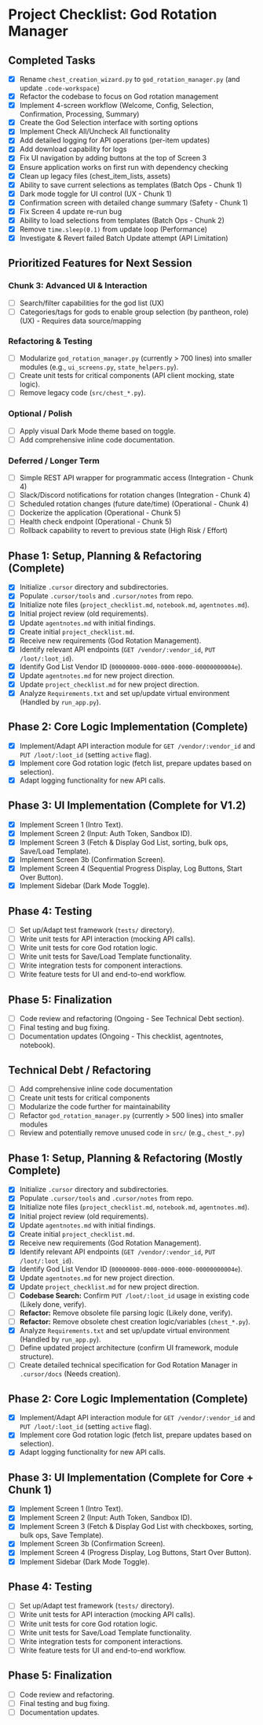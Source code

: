 # Project Checklist: God Rotation Manager

## Completed Tasks
- [x] Rename `chest_creation_wizard.py` to `god_rotation_manager.py` (and update `.code-workspace`)
- [x] Refactor the codebase to focus on God rotation management
- [x] Implement 4-screen workflow (Welcome, Config, Selection, Confirmation, Processing, Summary)
- [x] Create the God Selection interface with sorting options
- [x] Implement Check All/Uncheck All functionality
- [x] Add detailed logging for API operations (per-item updates)
- [x] Add download capability for logs
- [x] Fix UI navigation by adding buttons at the top of Screen 3
- [x] Ensure application works on first run with dependency checking
- [x] Clean up legacy files (chest_item_lists, assets)
- [x] Ability to save current selections as templates (Batch Ops - Chunk 1)
- [x] Dark mode toggle for UI control (UX - Chunk 1)
- [x] Confirmation screen with detailed change summary (Safety - Chunk 1)
- [x] Fix Screen 4 update re-run bug
- [x] Ability to load selections from templates (Batch Ops - Chunk 2)
- [x] Remove `time.sleep(0.1)` from update loop (Performance)
- [x] Investigate & Revert failed Batch Update attempt (API Limitation)

## Prioritized Features for Next Session

### Chunk 3: Advanced UI & Interaction
- [ ] Search/filter capabilities for the god list (UX)
- [ ] Categories/tags for gods to enable group selection (by pantheon, role) (UX) - Requires data source/mapping

### Refactoring & Testing
- [ ] Modularize `god_rotation_manager.py` (currently > 700 lines) into smaller modules (e.g., `ui_screens.py`, `state_helpers.py`).
- [ ] Create unit tests for critical components (API client mocking, state logic).
- [ ] Remove legacy code (`src/chest_*.py`).

### Optional / Polish
- [ ] Apply visual Dark Mode theme based on toggle.
- [ ] Add comprehensive inline code documentation.

### Deferred / Longer Term
- [ ] Simple REST API wrapper for programmatic access (Integration - Chunk 4)
- [ ] Slack/Discord notifications for rotation changes (Integration - Chunk 4)
- [ ] Scheduled rotation changes (future date/time) (Operational - Chunk 4)
- [ ] Dockerize the application (Operational - Chunk 5)
- [ ] Health check endpoint (Operational - Chunk 5)
- [ ] Rollback capability to revert to previous state (High Risk / Effort)

## Phase 1: Setup, Planning & Refactoring (Complete)
- [x] Initialize `.cursor` directory and subdirectories.
- [x] Populate `.cursor/tools` and `.cursor/notes` from repo.
- [x] Initialize note files (`project_checklist.md`, `notebook.md`, `agentnotes.md`).
- [x] Initial project review (old requirements).
- [x] Update `agentnotes.md` with initial findings.
- [x] Create initial `project_checklist.md`.
- [x] Receive new requirements (God Rotation Management).
- [x] Identify relevant API endpoints (`GET /vendor/:vendor_id`, `PUT /loot/:loot_id`).
- [x] Identify God List Vendor ID (`00000000-0000-0000-0000-00000000004e`).
- [x] Update `agentnotes.md` for new project direction.
- [x] Update `project_checklist.md` for new project direction.
- [x] Analyze `Requirements.txt` and set up/update virtual environment (Handled by `run_app.py`).

## Phase 2: Core Logic Implementation (Complete)
- [x] Implement/Adapt API interaction module for `GET /vendor/:vendor_id` and `PUT /loot/:loot_id` (setting `active` flag).
- [x] Implement core God rotation logic (fetch list, prepare updates based on selection).
- [x] Adapt logging functionality for new API calls.

## Phase 3: UI Implementation (Complete for V1.2)
- [x] Implement Screen 1 (Intro Text).
- [x] Implement Screen 2 (Input: Auth Token, Sandbox ID).
- [x] Implement Screen 3 (Fetch & Display God List, sorting, bulk ops, Save/Load Template).
- [x] Implement Screen 3b (Confirmation Screen).
- [x] Implement Screen 4 (Sequential Progress Display, Log Buttons, Start Over Button).
- [x] Implement Sidebar (Dark Mode Toggle).

## Phase 4: Testing
- [ ] Set up/Adapt test framework (`tests/` directory).
- [ ] Write unit tests for API interaction (mocking API calls).
- [ ] Write unit tests for core God rotation logic.
- [ ] Write unit tests for Save/Load Template functionality.
- [ ] Write integration tests for component interactions.
- [ ] Write feature tests for UI and end-to-end workflow.

## Phase 5: Finalization
- [ ] Code review and refactoring (Ongoing - See Technical Debt section).
- [ ] Final testing and bug fixing.
- [ ] Documentation updates (Ongoing - This checklist, agentnotes, notebook).

## Technical Debt / Refactoring
- [ ] Add comprehensive inline code documentation
- [ ] Create unit tests for critical components
- [ ] Modularize the code further for maintainability
- [ ] Refactor `god_rotation_manager.py` (currently > 500 lines) into smaller modules
- [ ] Review and potentially remove unused code in `src/` (e.g., `chest_*.py`)

## Phase 1: Setup, Planning & Refactoring (Mostly Complete)
- [x] Initialize `.cursor` directory and subdirectories.
- [x] Populate `.cursor/tools` and `.cursor/notes` from repo.
- [x] Initialize note files (`project_checklist.md`, `notebook.md`, `agentnotes.md`).
- [x] Initial project review (old requirements).
- [x] Update `agentnotes.md` with initial findings.
- [x] Create initial `project_checklist.md`.
- [x] Receive new requirements (God Rotation Management).
- [x] Identify relevant API endpoints (`GET /vendor/:vendor_id`, `PUT /loot/:loot_id`).
- [x] Identify God List Vendor ID (`00000000-0000-0000-0000-00000000004e`).
- [x] Update `agentnotes.md` for new project direction.
- [x] Update `project_checklist.md` for new project direction.
- [ ] **Codebase Search:** Confirm `PUT /loot/:loot_id` usage in existing code (Likely done, verify).
- [ ] **Refactor:** Remove obsolete file parsing logic (Likely done, verify).
- [ ] **Refactor:** Remove obsolete chest creation logic/variables (`chest_*.py`).
- [x] Analyze `Requirements.txt` and set up/update virtual environment (Handled by `run_app.py`).
- [ ] Define updated project architecture (confirm UI framework, module structure).
- [ ] Create detailed technical specification for God Rotation Manager in `.cursor/docs` (Needs creation).

## Phase 2: Core Logic Implementation (Complete)
- [x] Implement/Adapt API interaction module for `GET /vendor/:vendor_id` and `PUT /loot/:loot_id` (setting `active` flag).
- [x] Implement core God rotation logic (fetch list, prepare updates based on selection).
- [x] Adapt logging functionality for new API calls.

## Phase 3: UI Implementation (Complete for Core + Chunk 1)
- [x] Implement Screen 1 (Intro Text).
- [x] Implement Screen 2 (Input: Auth Token, Sandbox ID).
- [x] Implement Screen 3 (Fetch & Display God List with checkboxes, sorting, bulk ops, Save Template).
- [x] Implement Screen 3b (Confirmation Screen).
- [x] Implement Screen 4 (Progress Display, Log Buttons, Start Over Button).
- [x] Implement Sidebar (Dark Mode Toggle).

## Phase 4: Testing
- [ ] Set up/Adapt test framework (`tests/` directory).
- [ ] Write unit tests for API interaction (mocking API calls).
- [ ] Write unit tests for core God rotation logic.
- [ ] Write unit tests for Save/Load Template functionality.
- [ ] Write integration tests for component interactions.
- [ ] Write feature tests for UI and end-to-end workflow.

## Phase 5: Finalization
- [ ] Code review and refactoring.
- [ ] Final testing and bug fixing.
- [ ] Documentation updates. 